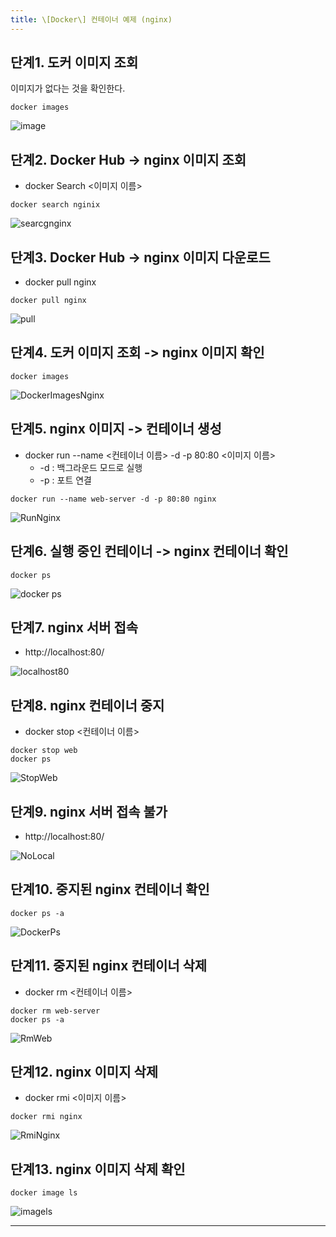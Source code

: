 ```yaml
---
title: \[Docker\] 컨테이너 예제 (nginx)
---
```

## 단계1. 도커 이미지 조회

이미지가 없다는 것을 확인한다.

```
docker images
```

![image](https://github.com/yyeongha/yyeongha.github.io/blob/main/assets/img/favicons/2024-4-16-docker/DockerImagesEmpty.png?raw=true)


## 단계2. Docker Hub -> nginx 이미지 조회
* docker Search <이미지 이름>

```
docker search nginix
```

![searcgnginx](https://github.com/yyeongha/yyeongha.github.io/blob/main/assets/img/favicons/2024-4-16-docker/SearchNginx.png?raw=true)


## 단계3. Docker Hub -> nginx 이미지 다운로드
* docker pull nginx

```
docker pull nginx
```

![pull](https://github.com/yyeongha/yyeongha.github.io/blob/main/assets/img/favicons/2024-4-16-docker/PullNginx.png?raw=true)


## 단계4. 도커 이미지 조회 -> nginx 이미지 확인

```
docker images
```

![DockerImagesNginx](https://github.com/yyeongha/yyeongha.github.io/blob/main/assets/img/favicons/2024-4-16-docker/DockerImagesNginx.png?raw=true)


## 단계5. nginx 이미지 -> 컨테이너 생성
* docker run --name <컨테이너 이름> -d -p 80:80 <이미지 이름>
  * -d : 백그라운드 모드로 실행
  * -p : 포트 연결

```
docker run --name web-server -d -p 80:80 nginx
```

![RunNginx](https://github.com/yyeongha/yyeongha.github.io/blob/main/assets/img/favicons/2024-4-16-docker/RunNginx.png?raw=true)


## 단계6. 실행 중인 컨테이너 -> nginx 컨테이너 확인

```
docker ps
```

![docker ps](https://github.com/good593/course_dev_basic/raw/main/docker/samples/1.%20%EC%BB%A8%ED%85%8C%EC%9D%B4%EB%84%88%20%EC%98%88%EC%A0%9C/img/image-7.png)

## 단계7. nginx 서버 접속
* http://localhost:80/

![localhost80](https://github.com/yyeongha/yyeongha.github.io/blob/main/assets/img/favicons/2024-4-16-docker/localhost80.png?raw=true)

## 단계8. nginx 컨테이너 중지
* docker stop <컨테이너 이름>

```
docker stop web
docker ps
```

![StopWeb](https://github.com/yyeongha/yyeongha.github.io/blob/main/assets/img/favicons/2024-4-16-docker/StopWeb.png?raw=true)


## 단계9. nginx 서버 접속 불가
* http://localhost:80/

![NoLocal](https://github.com/yyeongha/yyeongha.github.io/blob/main/assets/img/favicons/2024-4-16-docker/NoLocal.png?raw=true)


## 단계10. 중지된 nginx 컨테이너 확인
```
docker ps -a
```

![DockerPs](https://github.com/yyeongha/yyeongha.github.io/blob/main/assets/img/favicons/2024-4-16-docker/DockerPs-a.png?raw=true)


## 단계11. 중지된 nginx 컨테이너 삭제
* docker rm <컨테이너 이름>

```
docker rm web-server
docker ps -a
```

![RmWeb](https://github.com/yyeongha/yyeongha.github.io/blob/main/assets/img/favicons/2024-4-16-docker/RmWeb.png?raw=true)

## 단계12. nginx 이미지 삭제
* docker rmi <이미지 이름>

```
docker rmi nginx
```

![RmiNginx](https://github.com/yyeongha/yyeongha.github.io/blob/main/assets/img/favicons/2024-4-16-docker/RmiNginx.png?raw=true)

## 단계13. nginx 이미지 삭제 확인
```
docker image ls
```

![imagels](https://github.com/good593/course_dev_basic/raw/main/docker/samples/1.%20%EC%BB%A8%ED%85%8C%EC%9D%B4%EB%84%88%20%EC%98%88%EC%A0%9C/img/image-13.png)








---